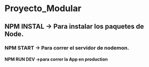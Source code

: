 # Proyecto_Modular

## NPM INSTAL -> Para instalar los paquetes de Node.
### NPM START -> Para correr el servidor de nodemon.


#### NPM RUN DEV ->para correr la App en production


